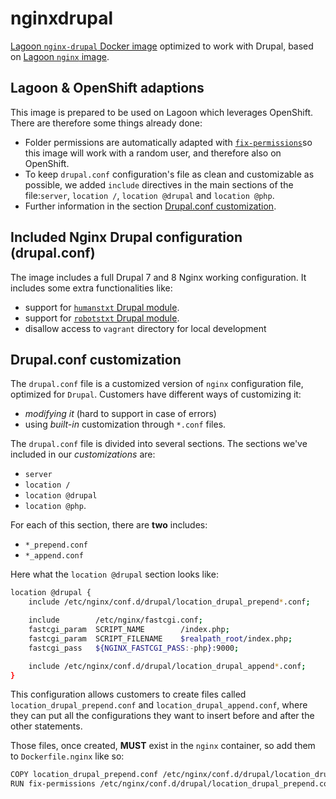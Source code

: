 # nginxdrupal

[Lagoon `nginx-drupal` Docker image](https://github.com/amazeeio/lagoon/blob/master/images/nginx-drupal/Dockerfile) optimized to work with Drupal, based on [Lagoon `nginx` image](nginx.md).

## Lagoon & OpenShift adaptions

This image is prepared to be used on Lagoon which leverages OpenShift. There are therefore some things already done:

* Folder permissions are automatically adapted with [`fix-permissions`](https://github.com/sclorg/s2i-base-container/blob/master/core/root/usr/bin/fix-permissions)so this image will work with a random user, and therefore also on OpenShift.
* To keep `drupal.conf` configuration's file as clean and customizable as possible, we added `include` directives in the main sections of the file:`server`, `location /`, `location @drupal` and `location @php`.
* Further information in the section [Drupal.conf customization](nginx-drupal.md#drupal-conf-customization).

## Included Nginx Drupal configuration \(drupal.conf\)

The image includes a full Drupal 7 and 8 Nginx working configuration. It includes some extra functionalities like:

* support for [`humanstxt` Drupal module](https://www.drupal.org/project/humanstxt).
* support for [`robotstxt` Drupal module](https://www.drupal.org/project/robotstxt).
* disallow access to `vagrant` directory for local development

## Drupal.conf customization

The `drupal.conf` file is a customized version of `nginx` configuration file, optimized for `Drupal`. Customers have different ways of customizing it:

* _modifying it_ \(hard to support in case of errors\)
* using _built-in_ customization through `*.conf` files.

The `drupal.conf` file is divided into several sections. The sections we've included in our _customizations_ are:

* `server`
* `location /`
* `location @drupal`
* `location @php`.

For each of this section, there are **two** includes:

* `*_prepend.conf`
* `*_append.conf`

Here what the `location @drupal` section looks like:

```bash
location @drupal {
    include /etc/nginx/conf.d/drupal/location_drupal_prepend*.conf;

    include        /etc/nginx/fastcgi.conf;
    fastcgi_param  SCRIPT_NAME        /index.php;
    fastcgi_param  SCRIPT_FILENAME    $realpath_root/index.php;
    fastcgi_pass   ${NGINX_FASTCGI_PASS:-php}:9000;

    include /etc/nginx/conf.d/drupal/location_drupal_append*.conf;
}
```

This configuration allows customers to create files called `location_drupal_prepend.conf` and `location_drupal_append.conf`, where they can put all the configurations they want to insert before and after the other statements.

Those files, once created, **MUST** exist in the `nginx` container, so add them to `Dockerfile.nginx` like so:

```bash
COPY location_drupal_prepend.conf /etc/nginx/conf.d/drupal/location_drupal_prepend.conf
RUN fix-permissions /etc/nginx/conf.d/drupal/location_drupal_prepend.conf
```

